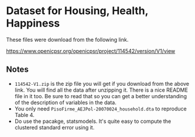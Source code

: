# Dataset for Housing, Health, Happiness

These files were download from the following link.

https://www.openicpsr.org/openicpsr/project/114542/version/V1/view

## Notes

- `114542-V1.zip` is the zip file you will get if you download from the above link. You will find all the data after unzipping it. There is a nice README file in it too. Be sure to read that so you can get a better understanding of the description of variables in the data.
- You only need `PisoFirme_AEJPol-20070024_household.dta` to reproduce Table 4.
- Do use the pacakge, statsmodels. It's quite easy to compute the clustered standard error using it.

